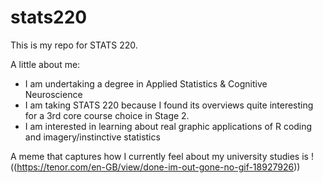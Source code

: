 # stats220

This is my repo for STATS 220. 

A little about me:

- I am undertaking a degree in Applied Statistics & Cognitive Neuroscience
- I am taking STATS 220 because I found its overviews quite interesting for a 3rd core course choice in Stage 2.
- I am interested in learning about real graphic applications of R coding and imagery/instinctive statistics

A meme that captures how I currently feel about my university studies is !((https://tenor.com/en-GB/view/done-im-out-gone-no-gif-18927926))
